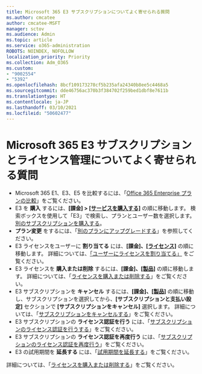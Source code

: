 ```yaml
---
title: Microsoft 365 E3 サブスクリプションについてよく寄せられる質問
ms.author: cmcatee
author: cmcatee-MSFT
manager: sctov
ms.audience: Admin
ms.topic: article
ms.service: o365-administration
ROBOTS: NOINDEX, NOFOLLOW
localization_priority: Priority
ms.collection: Adm_O365
ms.custom:
- "9002554"
- "5392"
ms.openlocfilehash: 8bcf109173278cf5b235afa24340b8ee5c4468a5
ms.sourcegitcommit: dde46756ac370b3f384702f259bed1dbf8e7611b
ms.translationtype: HT
ms.contentlocale: ja-JP
ms.lasthandoff: 03/10/2021
ms.locfileid: "50602477"
---
```

# <a name="microsoft-365-e3-subscription-and-license-management-faq"></a>Microsoft 365 E3 サブスクリプションとライセンス管理についてよく寄せられる質問

- Microsoft 365 E1、E3、E5 を比較するには、「[Office 365 Enterprise プランの比較](https://www.microsoft.com/microsoft-365/business/compare-more-office-365-for-business-plans)」をご覧ください。
- E3 を **購入** するには、**[課金] > [[サービスを購入する]](https://go.microsoft.com/fwlink/p/?linkid=868433)** の順に移動します。 検索ボックスを使用して「E3」で検索し、プランとユーザー数を選択します。 [別のサブスクリプションを購入する](https://docs.microsoft.com/microsoft-365/commerce/try-or-buy-microsoft-365#buy-a-different-subscription)。
- **プラン変更** をするには、「[別のプランにアップグレードする](https://docs.microsoft.com/microsoft-365/commerce/subscriptions/upgrade-to-different-plan)」を参照してください。
- E3 ライセンスをユーザーに **割り当てる** には、**[課金]、[[ライセンス]](https://go.microsoft.com/fwlink/p/?linkid=842264)** の順に移動します。 詳細については、[「ユーザーにライセンスを割り当てる」](https://docs.microsoft.com/microsoft-365/admin/manage/assign-licenses-to-users) をご覧ください。
- E3 ライセンスを **購入または削除** するには、**[課金]、[[製品]](https://go.microsoft.com/fwlink/p/?linkid=842054)** の順に移動します。 詳細については、「[ライセンスを購入または削除する](https://docs.microsoft.com/microsoft-365/commerce/licenses/buy-licenses)」をご覧ください。
- E3 サブスクリプションを **キャンセル** するには、**[課金]、[[製品]](https://go.microsoft.com/fwlink/p/?linkid=842054)** の順に移動し、サブスクリプションを選択してから、**[サブスクリプションと支払い設定]** セクションで **[サブスクリプションをキャンセル]** 選択します。 詳細については、「[サブスクリプションをキャンセルする](https://docs.microsoft.com/microsoft-365/commerce/subscriptions/cancel-your-subscription)」をご覧ください。
- E3 サブスクリプションの **ライセンス認証を行う** には、「[サブスクリプションのライセンス認証を行うする](https://docs.microsoft.com/alchemyinsights/activate-your-office-365-subscription)」をご覧ください。
- E3 サブスクリプションの **ライセンス認証を再度行う** には、「[サブスクリプションのライセンス認証を再度行う](https://docs.microsoft.com/alchemyinsights/reactivate-your-subscription)」をご覧ください。
- E3 の試用期間を **延長する** には、「[試用期間を延長する](https://docs.microsoft.com/microsoft-365/commerce/extend-your-trial)」をご覧ください。

詳細については、「[ライセンスを購入または削除する](https://docs.microsoft.com/microsoft-365/commerce/licenses/buy-licenses)」をご覧ください。
